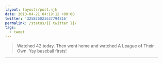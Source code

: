 ```yaml
---
layout: layouts/post.njk
date: 2013-04-21 04:19:12 +00:00
twitter: '325826023637794816'
permalink: /status/{{ twitter }}/
tags: 
  - tweet
---
```


> Watched 42 today. Then went home and watched A League of Their Own. Yay baseball firsts!

---
